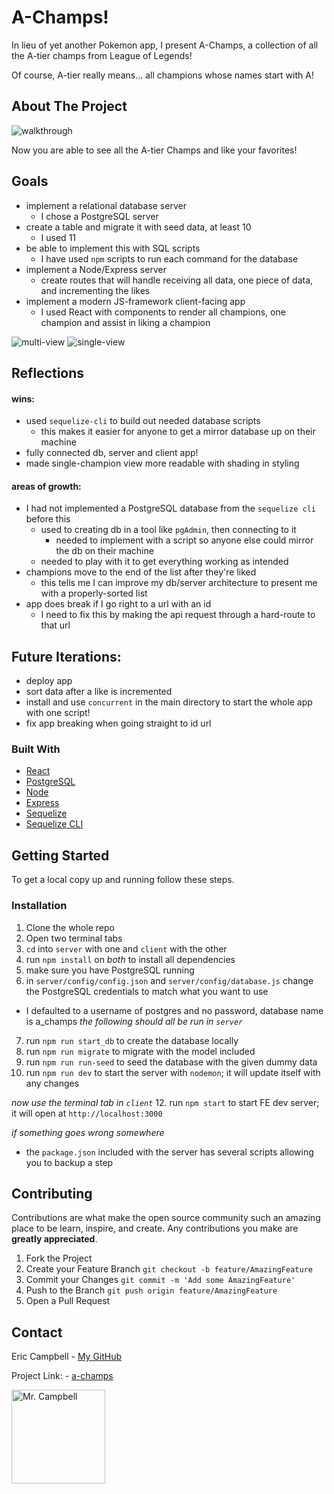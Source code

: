 # A-Champs!

In lieu of yet another Pokemon app, I present A-Champs, a collection of all the A-tier champs from League of Legends!

Of course, A-tier really means... all champions whose names start with A!

## About The Project

![walkthrough](https://media.giphy.com/media/r10ZrIWCiZ12GPzpjk/giphy.gif)

Now you are able to see all the A-tier Champs and like your favorites!

## Goals
- implement a relational database server
  - I chose a PostgreSQL server
- create a table and migrate it with seed data, at least 10
  - I used 11
- be able to implement this with SQL scripts
  - I have used `npm` scripts to run each command for the database
- implement a Node/Express server
  - create routes that will handle receiving all data, one piece of data, and incrementing the likes
- implement a modern JS-framework client-facing app
  - I used React with components to render all champions, one champion and assist in liking a champion

![multi-view](https://user-images.githubusercontent.com/70294115/123458912-d16e0a00-d5a2-11eb-9505-5bed08de46e5.png)
![single-view](https://user-images.githubusercontent.com/70294115/123458928-d7fc8180-d5a2-11eb-80e2-763d161b1aae.png)

## Reflections
#### wins:
- used `sequelize-cli` to build out needed database scripts 
  - this makes it easier for anyone to get a mirror database up on their machine
- fully connected db, server and client app!
- made single-champion view more readable with shading in styling

#### areas of growth:
- I had not implemented a PostgreSQL database from the `sequelize cli` before this
  - used to creating db in a tool like `pgAdmin`, then connecting to it
    - needed to implement with a script so anyone else could mirror the db on their machine
  - needed to play with it to get everything working as intended
- champions move to the end of the list after they're liked
  - this tells me I can improve my db/server architecture to present me with a properly-sorted list 
- app does break if I go right to a url with an id
  - I need to fix this by making the api request through a hard-route to that url

## Future Iterations:
- deploy app
- sort data after a like is incremented
- install and use `concurrent` in the main directory to start the whole app with one script!
- fix app breaking when going straight to id url

### Built With

* [React](https://reactjs.org/docs/create-a-new-react-app.html)
* [PostgreSQL](https://www.postgresql.org/)
* [Node](https://nodejs.org/en/)
* [Express](https://expressjs.com/)
* [Sequelize](http://sequelize.org/)
* [Sequelize CLI](https://sequelize.org/master/manual/migrations.html)

## Getting Started

To get a local copy up and running follow these steps.

### Installation

1. Clone the whole repo
3. Open two terminal tabs
3. `cd` into `server` with one and `client` with the other 
3. run `npm install` on *both* to install all dependencies
3. make sure you have PostgreSQL running
3. in `server/config/config.json` and `server/config/database.js` change the PostgreSQL credentials to match what you want to use
  - I defaulted to a username of postgres and no password, database name is a_champs
*the following should all be run in `server`*
7. run `npm run start_db` to create the database locally
3. run `npm run migrate` to migrate with the model included
3. run `npm run run-seed` to seed the database with the given dummy data
3. run `npm run dev` to start the server with `nodemon`; it will update itself with any changes

*now use the terminal tab in `client`* 
12. run `npm start` to start FE dev server; it will open at `http://localhost:3000`

*if something goes wrong somewhere*
- the `package.json` included with the server has several scripts allowing you to backup a step 

## Contributing

Contributions are what make the open source community such an amazing place to be learn, inspire, and create. Any contributions you make are **greatly appreciated**.

1. Fork the Project
2. Create your Feature Branch `git checkout -b feature/AmazingFeature`
3. Commit your Changes `git commit -m 'Add some AmazingFeature'`
4. Push to the Branch `git push origin feature/AmazingFeature`
5. Open a Pull Request

## Contact

Eric Campbell - [My GitHub](https://github.com/mainlyetcetera/)

Project Link: - [a-champs](https://github.com/mainlyetcetera/a-champs)

<img src="https://avatars0.githubusercontent.com/u/70294115?s=460&u=b24fae5febb30e7d1c9507c51ee760dba5e396e5&v=4" alt="Mr. Campbell"
width="150" height="auto" />
